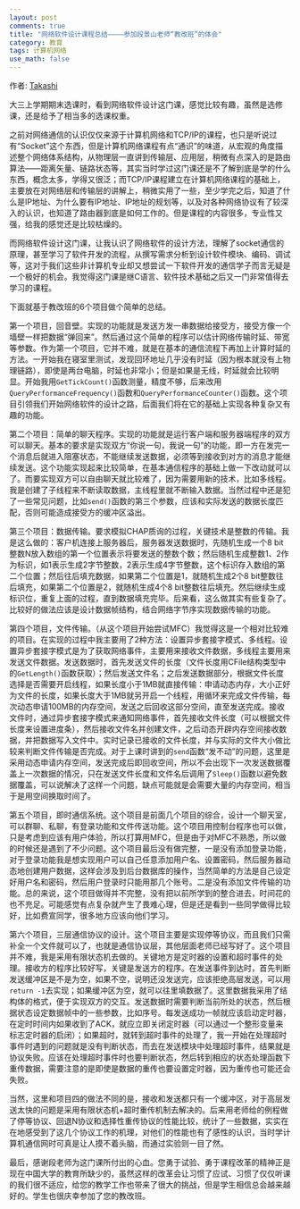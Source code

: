 ```yaml
---
layout: post
comments: true
title: "网络软件设计课程总结————参加段景山老师“教改班”的体会"
category: 教育
tags: 计算机网络
use_math: false
---
```


作者: [Takashi](http://mioopoi.github.io/about.html)

大三上学期期末选课时，看到网络软件设计这门课，感觉比较有趣，虽然是选修课，还是给予了相当多的选课权重。

之前对网络通信的认识仅仅来源于计算机网络和TCP/IP的课程，也只是听说过有“Socket”这个东西，但是计算机网络课程有点“通识”的味道，从宏观的角度描述整个网络体系结构，从物理层一直讲到传输层、应用层，稍微有点深入的是路由算法——距离矢量、链路状态等，其实当时学过这门课还是不了解到底是学的什么东西，概念太多，学得又很泛；而TCP/IP课程建立在计算机网络课程的基础上，主要放在对网络层和传输层的讲解上，稍微实用了一些，至少学完之后，知道了什么是IP地址、为什么要有IP地址、IP地址的规划等，以及对各种网络协议有了较深入的认识，也知道了路由器到底是如何工作的。但是课程的内容很多，专业性又强，给我的感觉还是比较枯燥的。

而网络软件设计这门课，让我认识了网络软件的设计方法，理解了socket通信的原理，甚至学习了软件开发的流程，从撰写需求分析到设计软件模块、编码、调试等，这对于我们这些非计算机专业却又想尝试一下软件开发的通信学子而言无疑是一个极好的机会。我觉得这门课是继C语言、软件技术基础之后又一门非常值得去学习的课程。

下面就基于教改班的6个项目做个简单的总结。

第一个项目，回音壁。实现的功能就是发送方发一串数据给接受方，接受方像一个墙壁一样把数据“弹回来”。然后通过这个简单的程序可以估计网络传输时延、带宽等参数。作为第一个项目，它并不难，就是在基本的通信流程下再加上计算时延的方法。一开始我在寝室里测试，发现回环地址几乎没有时延（因为根本就没有上物理链路），即使是两台电脑，时延也非常小；但是如果是无线，时延就会比较明显。开始我用`GetTickCount()`函数测量，精度不够，后来改用`QueryPerformanceFrequency()`函数和`QueryPerformanceCounter()`函数。这个项目引领我们开始网络软件的设计之路，后面我们将在它的基础上实现各种复杂又有趣的功能。

第二个项目：简单的聊天程序。实现的功能就是运行客户端和服务器端程序的双方可以聊天。基本的要求是实现双方“你说一句，我说一句”的功能，即一方在发完一个消息后就进入阻塞状态，不能继续发送数据，必须等到接收到对方的消息才能继续发送。这个功能实现起来比较简单，在基本通信程序的基础上做一下改动就可以了。而要实现双方可以自由聊天就比较难了，因为需要用新的技术，比如多线程。我是创建了子线程来不断读取数据，主线程里就不断输入数据。当然过程中还是犯了一些常见问题，比如`send()`函数的第三个参数，应该和实际发送的数据长度匹配，否则可能造成接受方的缓冲区溢出。

第三个项目：数据传输。要求模拟CHAP质询的过程，关键技术是整数的传输。我是这么做的：客户机连接上服务器后，服务器发送数据时，先随机生成一个8 bit整数N放入数组的第一个位置表示将要发送的整数个数；然后随机生成整数1、2作为标识，如1表示生成2字节整数，2表示生成4字节整数，这个标识存入数组的第二个位置；然后往后填充数据，如果第二个位置是1，就随机生成2个8 bit整数往后填充，如果第二个位置是2，就随机生成4个8 bit整数往后填充。然后继续生成标识位，重复上面的过程，直到数据填充完毕。后来看，这么做其实有些复杂了。比较好的做法应该是设计数据帧结构，结合网络字节序实现数据传输的功能。

第四个项目，文件传输。（从这个项目开始尝试MFC）我觉得这是一个相对比较难的项目。在实现的过程中我主要用了2种方法：设置异步套接字模式、多线程。设置异步套接字模式是为了获取网络事件，主要用来接收文件数据，多线程主要用来发送文件数据。发送数据时，首先发送文件的长度（文件长度用CFile结构类型中的`GetLength()`函数获取）；然后发送文件名；之后发送数据部分，根据文件长度选择是否需要开启线程，如果长度小于1MB就直接传输：申请动态内存，大小正好为文件的长度，如果长度大于1MB就另开启一个线程，用循环来完成文件传输，每次动态申请100MB的内存空间，发送之后回收这部分空间，直至发送完成。接收文件时，通过异步套接字模式来通知网络事件，首先接收文件长度（可以根据文件长度来设置进度条），然后接收文件名并创建文件，之后动态开辟内存空间接收数据，并把数据写入文件中。实时记录已接收的文件长度，并与实际的文件大小做比较来判断文件传输是否完成。对于上课时讲到的`send`函数“发不动”的问题，这里是采用动态申请内存空间，发送完成后即回收空间，所以不会出现下一次发送数据覆盖上一次数据的情况，只在发送文件长度和文件名后调用了`Sleep()`函数以避免数据覆盖，可以说解决了这样一个问题，缺点可能就是会需要大量的内存空间，相当于是用空间换取时间了。

第五个项目，即时通信系统。这个项目是前面几个项目的综合，设计一个聊天室，可以群聊、私聊，有登录功能和文件传送功能。这个项目用控制台程序也可以做，只是考虑到应该有用户体验，所以打算用MFC，但是由于对MFC不熟悉，所以做的时候还是遇到了不少问题。这个项目最后没有做完整，一是没有添加登录功能，对于登录功能我是想实现用户可以自己任意添加用户名、设置密码，然后服务器动态地创建用户数据，这样会涉及到后台数据库的操作，当然简单的方法是自己设定好用户名和密码，然后用户登录时只能用那几个账号。二是没有添加文件传输的功能。总的来说，这个项目做得并不完整，没有把以前所学到的整合进去，时间花的也不充足。可能感觉有点复杂就产生了畏难心理，但是还是看到一些同学做得比较好，比如费宣同学，很多地方应该向他们学习。

第六个项目，三层通信协议的设计。这个项目主要是实现停等协议，而且我们只需补全一个文件就可以了，也就是通信协议层，其他层面老师已经写好了。这个项目并不难，我是采用有限状态机去做的。关键地方是定时器的设置和超时事件的处理。接收方的程序比较好写，关键是发送方的程序。在发送事件到达时，首先判断发送缓冲区是不是为空，如果不空，说明还没发送完，应该拒绝高层发送，可以用`return -1`去实现；如果缓冲区为空，就可以往里填数据了。这里数据我采用了结构体的格式，便于实现双方的交互。发送数据时需要判断当前所处的状态，然后根据状态设定数据帧中的一些参数，比如序号。每发送成功一帧就应该启动定时器，在定时时间内如果收到了ACK，就应立即关闭定时器（可以通过一个整形变量来标志定时器的启闭）；如果超时，就转到超时事件的处理了，我一开始在处理超时事件时遇到的问题就是没有判断状态，而去在发送模块中处理超时事件，结果就是协议失败。应该在处理超时事件时也要判断状态，然后转到相应的状态处理函数下重传数据，需要注意的是即使是数据的重传也要设置定时器，因为重传也可能还会失败。

当然，这里和项目四的做法不同的是，接收和发送都只有一个缓冲区，对于高层发送太快的问题是采用有限状态机+超时重传机制去解决的。后来用老师给的例程做了停等协议、回退N协议和选择性重传协议的性能比较，统计了一些数据，实实在在地感受到了这几个协议工作的机理，对他们的性能也有了感性的认识，当时学计算机通信网时可真是让人摸不着头脑，而通过实验则一目了然。

最后，感谢段老师为这门课所付出的心血。您勇于试验、勇于课程改革的精神正是现在中国大学的教育所缺少的，虽然这样的改革会让习惯了应试、习惯了仅仅听课的我们很不适应，给您的教学工作也带来了很大的挑战，但是学生相信总会越来越好的。学生也很庆幸参加了您的教改班。
